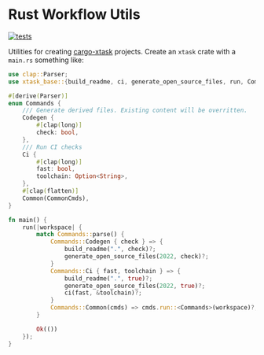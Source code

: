 # Rust Workflow Utils

[![tests](https://github.com/simon-bourne/rust-project/actions/workflows/tests.yml/badge.svg)](https://github.com/simon-bourne/rust-project/actions/workflows/tests.yml)

Utilities for creating [cargo-xtask](https://github.com/matklad/cargo-xtask) projects. Create an `xtask` crate with a `main.rs` something like:

```rust
use clap::Parser;
use xtask_base::{build_readme, ci, generate_open_source_files, run, CommonCmds};

#[derive(Parser)]
enum Commands {
    /// Generate derived files. Existing content will be overritten.
    Codegen {
        #[clap(long)]
        check: bool,
    },
    /// Run CI checks
    Ci {
        #[clap(long)]
        fast: bool,
        toolchain: Option<String>,
    },
    #[clap(flatten)]
    Common(CommonCmds),
}

fn main() {
    run(|workspace| {
        match Commands::parse() {
            Commands::Codegen { check } => {
                build_readme(".", check)?;
                generate_open_source_files(2022, check)?;
            }
            Commands::Ci { fast, toolchain } => {
                build_readme(".", true)?;
                generate_open_source_files(2022, true)?;
                ci(fast, &toolchain)?;
            }
            Commands::Common(cmds) => cmds.run::<Commands>(workspace)?,
        }

        Ok(())
    });
}

```
